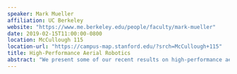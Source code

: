 ```yaml
---
speaker: Mark Mueller
affiliation: UC Berkeley
website: "https://www.me.berkeley.edu/people/faculty/mark-mueller"
date: 2019-02-15T11:00:00-0800
location: McCullough 115
location-url: "https://campus-map.stanford.edu/?srch=McCullough+115"
title: High-Performance Aerial Robotics
abstract: "We present some of our recent results on high-performance aerial robots. First, we present two novel mechanical vehicle configurations: the first is aimed at creating an aerial robot capable of withstanding external disturbance, and the second exploits unactuated internal degrees of freedom for passive shape-shifting, resulting in a simple, agile vehicle capable of squeezing through very narrow spatial gaps. Next, we will discuss results on vibration-based fault detection, exploiting only an onboard IMU to detect and isolate motor faults through vibrations, even if the frequency of the motors is above the Nyquist sampling frequency. Finally, two results pertaining to energy efficiency are presented, one a mechanical modification, and the second an algorithmic adaptation for online adaptation of a vehicle's cruise speed."
---
```

